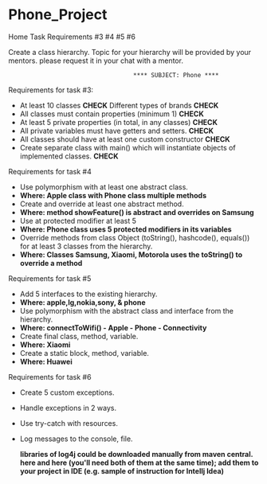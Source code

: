 # Phone_Project
Home Task Requirements #3 #4 #5 #6

Create a class hierarchy. Topic for your hierarchy will be provided by your mentors.
           please request it in your chat with a mentor.
 
                                       **** SUBJECT: Phone ****

Requirements for task #3:
- At least 10 classes **CHECK** Different types of brands **CHECK**
- All classes must contain properties (minimum 1) **CHECK**
- At least 5 private properties (in total, in any classes) **CHECK**
- All private variables must have getters and setters. **CHECK**
- All classes should have at least one custom constructor **CHECK**
- Create separate class with main() which will instantiate objects of implemented classes. **CHECK**
 
Requirements for task #4
- Use polymorphism with at least one abstract class.
- ****Where: Apple class with Phone class multiple methods****
- Create and override at least one abstract method.
- ****Where: method showFeature() is abstract and overrides on Samsung****
- Use at protected modifier at least 5
- ****Where: Phone class uses 5 protected modifiers in its variables****
- Override methods from class Object (toString(), hashcode(), equals()) for at least 3 classes from the hierarchy.
- ****Where: Classes Samsung, Xiaomi, Motorola uses the toString() to override a method****
 
Requirements for task #5
- Add 5 interfaces to the existing hierarchy.
- ****Where: apple,lg,nokia,sony, & phone****
- Use polymorphism with the abstract class and interface from the hierarchy.
- ****Where: connectToWifi() - Apple - Phone - Connectivity****
- Create final class, method, variable.
- ****Where: Xiaomi****
- Create a static block, method, variable.
- ****Where: Huawei****

Requirements for task #6
- Create 5 custom exceptions.
- Handle exceptions in 2 ways.
- Use try-catch with resources.
- Log messages to the console, file.
    
  ****libraries of log4j could be downloaded manually from maven central.
    here and here (you'll need both of them at the same time); add them to your project in IDE 
    (e.g. sample of instruction for Intellj Idea)****
